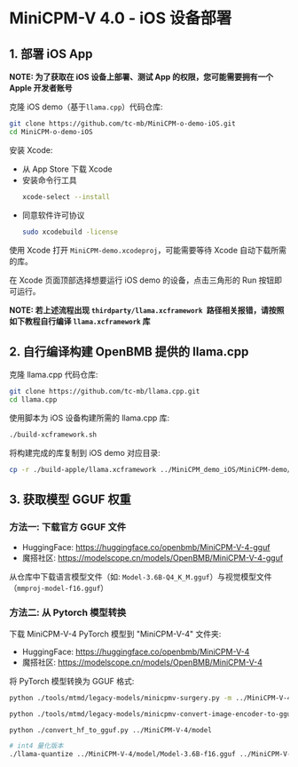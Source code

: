 # MiniCPM-V 4.0 - iOS 设备部署

## 1. 部署 iOS App

**NOTE: 为了获取在 iOS 设备上部署、测试 App 的权限，您可能需要拥有一个 Apple 开发者账号**

克隆 iOS demo（基于`llama.cpp`）代码仓库: 

```bash
git clone https://github.com/tc-mb/MiniCPM-o-demo-iOS.git
cd MiniCPM-o-demo-iOS
```

安装 Xcode:

- 从 App Store 下载 Xcode
- 安装命令行工具
    ```bash
    xcode-select --install
- 同意软件许可协议
    ```bash
    sudo xcodebuild -license
    ```

使用 Xcode 打开 `MiniCPM-demo.xcodeproj`，可能需要等待 Xcode 自动下载所需的库。

在 Xcode 页面顶部选择想要运行 iOS demo 的设备，点击三角形的 Run 按钮即可运行。

**NOTE: 若上述流程出现 `thirdparty/llama.xcframework `路径相关报错，请按照如下教程自行编译 `llama.xcframework` 库**

## 2. 自行编译构建 OpenBMB 提供的 llama.cpp

克隆 llama.cpp 代码仓库: 
```bash
git clone https://github.com/tc-mb/llama.cpp.git
cd llama.cpp
```

使用脚本为 iOS 设备构建所需的 llama.cpp 库: 

```bash
./build-xcframework.sh
```

将构建完成的库复制到 iOS demo 对应目录:

```bash
cp -r ./build-apple/llama.xcframework ../MiniCPM_demo_iOS/MiniCPM-demo/thirdparty
```

## 3. 获取模型 GGUF 权重

### 方法一: 下载官方 GGUF 文件

*   HuggingFace: https://huggingface.co/openbmb/MiniCPM-V-4-gguf
*   魔搭社区: https://modelscope.cn/models/OpenBMB/MiniCPM-V-4-gguf

从仓库中下载语言模型文件（如: `Model-3.6B-Q4_K_M.gguf`）与视觉模型文件（`mmproj-model-f16.gguf`）

### 方法二: 从 Pytorch 模型转换

下载 MiniCPM-V-4 PyTorch 模型到 "MiniCPM-V-4" 文件夹:
*   HuggingFace: https://huggingface.co/openbmb/MiniCPM-V-4
*   魔搭社区: https://modelscope.cn/models/OpenBMB/MiniCPM-V-4

将 PyTorch 模型转换为 GGUF 格式:

```bash
python ./tools/mtmd/legacy-models/minicpmv-surgery.py -m ../MiniCPM-V-4

python ./tools/mtmd/legacy-models/minicpmv-convert-image-encoder-to-gguf.py -m ../MiniCPM-V-4 --minicpmv-projector ../MiniCPM-V-4/minicpmv.projector --output-dir ../MiniCPM-V-4/ --minicpmv_version 5

python ./convert_hf_to_gguf.py ../MiniCPM-V-4/model

# int4 量化版本
./llama-quantize ../MiniCPM-V-4/model/Model-3.6B-f16.gguf ../MiniCPM-V-4/model/Model-3.6B-Q4_K_M.gguf Q4_K_M
```
